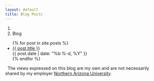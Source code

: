 ```yaml
---
layout: default
title: Blog Posts
---
```


<ol class="breadcrumb">
  <li><a href="/"><i class="fa fa-home"></i></a></li>
  <li class="active">Blog</li>
</ol>

<div>
<ul>
{% for post in site.posts %}
<li>
<a href="{{site.baseurl}}{{ post.url }}">{{ post.title }}</a><br>
<div class="post-meta">{{ post.date | date: "%b %-d, %Y" }} </div>
</li>
{% endfor %}
</ul>
</div>

<div class="alert alert-info" role="alert">
<i class="fa fa-hand-peace-o fa-fw"></i>&nbsp; The views expressed on this blog are my own and are not necessarily shared by my employer <a href="http://nau.edu">Northern Arizona University</a>.
</div>
